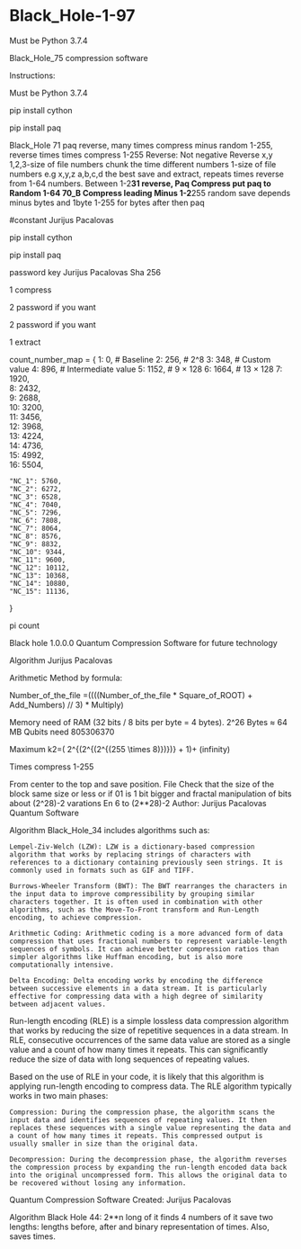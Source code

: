 # Black_Hole-1-97
Must be Python 3.7.4

Black_Hole_75 compression software

Instructions:

Must be Python 3.7.4

pip install cython 

pip install paq

Black_Hole 71
paq
reverse, many times compress minus random 1-255, reverse times times compress 1-255 Reverse: Not negative Reverse x,y 1,2,3-size of file numbers chunk the time different numbers 1-size of file numbers e.g x,y,z a,b,c,d the best save and extract, repeats times reverse from 1-64 numbers. Between 1-2**31 reverse, Paq Compress put paq to Random 1-64 70_B Compress leading
Minus 1-2**255 random save depends minus bytes and 1byte 1-255 for bytes after  then paq

#constant Jurijus Pacalovas 

pip install cython

pip install paq



password key Jurijus Pacalovas Sha 256

1 compress

2 password if you want

2 password if you want

1 extract

count_number_map = {
    1: 0,        # Baseline
    2: 256,      # 2^8
    3: 348,      # Custom value
    4: 896,      # Intermediate value
    5: 1152,     # 9 × 128
    6: 1664,     # 13 × 128
    7: 1920,     
    8: 2432,     
    9: 2688,     
    10: 3200,    
    11: 3456,    
    12: 3968,    
    13: 4224,    
    14: 4736,    
    15: 4992,    
    16: 5504,  

    "NC_1": 5760,    
    "NC_2": 6272,    
    "NC_3": 6528,    
    "NC_4": 7040,    
    "NC_5": 7296,    
    "NC_6": 7808,    
    "NC_7": 8064,    
    "NC_8": 8576,    
    "NC_9": 8832,    
    "NC_10": 9344,    
    "NC_11": 9600,    
    "NC_12": 10112,   
    "NC_13": 10368,   
    "NC_14": 10880,   
    "NC_15": 11136,   
}




pi count

Black hole 1.0.0.0 Quantum Compression Software for future technology

Algorithm Jurijus Pacalovas

Arithmetic Method by formula:

Number_of_the_file =((((Number_of_the_file * Square_of_ROOT) + Add_Numbers) // 3) * Multiply)

Memory need of RAM (32 bits / 8 bits per byte = 4 bytes). 2^26 Bytes ≈ 64 MB Qubits need 805306370

Maximum k2=( 2^{(2^{(2^{(255 \times 8)})})} + 1)+ (infinity)


Times compress 1-255

From center to the top and save position. File Check that the size of the block same size or less or if 01 is 1 bit bigger and fractal manipulation of bits about (2^28)-2 varations En 6 to (2**28)-2 Author: Jurijus Pacalovas Quantum Software

Algorithm Black_Hole_34 includes algorithms such as:

    Lempel-Ziv-Welch (LZW): LZW is a dictionary-based compression algorithm that works by replacing strings of characters with references to a dictionary containing previously seen strings. It is commonly used in formats such as GIF and TIFF.

    Burrows-Wheeler Transform (BWT): The BWT rearranges the characters in the input data to improve compressibility by grouping similar characters together. It is often used in combination with other algorithms, such as the Move-To-Front transform and Run-Length encoding, to achieve compression.

    Arithmetic Coding: Arithmetic coding is a more advanced form of data compression that uses fractional numbers to represent variable-length sequences of symbols. It can achieve better compression ratios than simpler algorithms like Huffman encoding, but is also more computationally intensive.

    Delta Encoding: Delta encoding works by encoding the difference between successive elements in a data stream. It is particularly effective for compressing data with a high degree of similarity between adjacent values.

Run-length encoding (RLE) is a simple lossless data compression algorithm that works by reducing the size of repetitive sequences in a data stream. In RLE, consecutive occurrences of the same data value are stored as a single value and a count of how many times it repeats. This can significantly reduce the size of data with long sequences of repeating values.

Based on the use of RLE in your code, it is likely that this algorithm is applying run-length encoding to compress data. The RLE algorithm typically works in two main phases:

    Compression: During the compression phase, the algorithm scans the input data and identifies sequences of repeating values. It then replaces these sequences with a single value representing the data and a count of how many times it repeats. This compressed output is usually smaller in size than the original data.

    Decompression: During the decompression phase, the algorithm reverses the compression process by expanding the run-length encoded data back into the original uncompressed form. This allows the original data to be recovered without losing any information.

Quantum Compression Software Created: Jurijus Pacalovas

Algorithm Black Hole 44: 2**n long of it finds 4 numbers of it save two lengths: lengths before, after and binary representation of times. Also, saves times.
